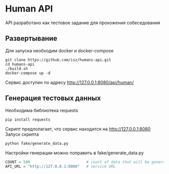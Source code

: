 # Human API

API разработано как тестовое задание для прохожения собеседования

## Развертывание

Для запуска необходим docker и docker-compose


```shell
git clone https://github.com/isz/humans-api.git
cd humans-api
./build.sh
docker-compose up -d
```

Сервис доступен по адресу
http://127.0.0.1:8080/api/human/


## Генерация тестовых данных

Необходима библиотека requests
```
pip install requests
```

Скрипт предполагает, что сервис находится на http://127.0.0.1:8080
Запуск скрипта
```
python fake/generate_data.py
```
Настройки генерации можно поправить в fake/generate_data.py
```python
COUNT = 500                         # count of data that will be generated
API_URL = "http://127.0.0.1:8080"   # service URL
```